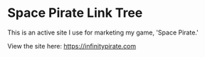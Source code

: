 # Space Pirate Link Tree

This is an active site I use for marketing my game, 'Space Pirate.'  

View the site here: https://infinitypirate.com
